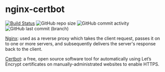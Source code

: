 # nginx-certbot

[![Build Status](https://drone.theautomation.nl/api/badges/theautomation/nginx-certbot/status.svg)](https://drone.theautomation.nl/theautomation/nginx-certbot)
![GitHub repo size](https://img.shields.io/github/repo-size/theautomation/nginx-certbot?logo=Github)
![GitHub commit activity](https://img.shields.io/github/commit-activity/y/theautomation/nginx-certbot?logo=github)
![GitHub last commit (branch)](https://img.shields.io/github/last-commit/theautomation/nginx-certbot/main?logo=github)

[Nginx](https://www.nginx.com/): used as a reverse proxy which takes the client request, passes it on to one or more servers, and subsequently delivers the server's response back to the client.

[Certbot](https://www.nginx.com/): a free, open source software tool for automatically using Let’s Encrypt certificates on manually-administrated websites to enable HTTPS.
